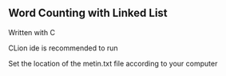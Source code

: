 ## Word Counting with Linked List

Written with C

CLion ide is recommended to run

Set the location of the metin.txt file according to your computer
